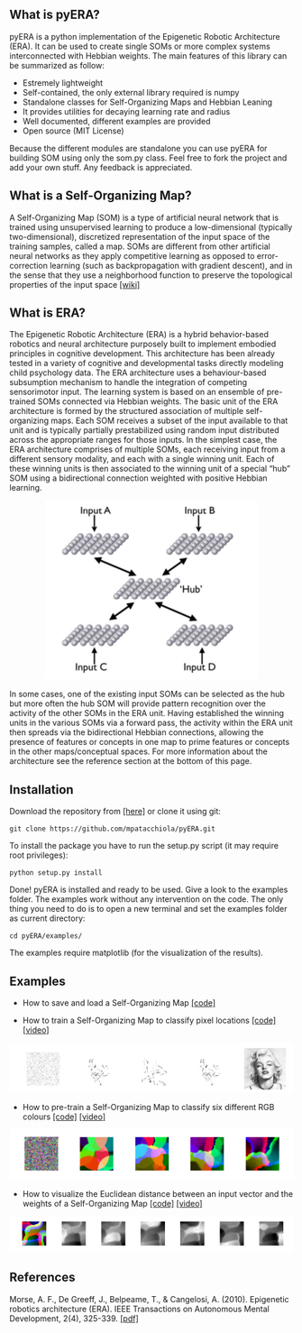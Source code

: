 
What is pyERA?
------------

pyERA is a python implementation of the Epigenetic Robotic Architecture (ERA). It can be used to create single SOMs or more complex systems interconnected with Hebbian weights. The main features of this library can be summarized as follow:

- Estremely lightweight
- Self-contained, the only external library required is numpy
- Standalone classes for Self-Organizing Maps and Hebbian Leaning
- It provides utilities for decaying learning rate and radius
- Well documented, different examples are provided
- Open source (MIT License)

Because the different modules are standalone you can use pyERA for building SOM using only the som.py class. Feel free to fork the project and add your own stuff. Any feedback is appreciated.

What is a Self-Organizing Map?
------------

A Self-Organizing Map (SOM) is a type of artificial neural network that is trained using unsupervised learning to produce a low-dimensional (typically two-dimensional), discretized representation of the input space of the training samples, called a map. SOMs are different from other artificial neural networks as they apply competitive learning as opposed to error-correction learning (such as backpropagation with gradient descent), and in the sense that they use a neighborhood function to preserve the topological properties of the input space [[wiki]](https://en.wikipedia.org/wiki/Self-organizing_map)


What is ERA?
------------
The Epigenetic Robotic Architecture (ERA) is a hybrid behavior-based robotics and neural architecture purposely built to implement embodied principles in cognitive development. This architecture has been already tested in a variety of cognitive and developmental tasks directly modeling child psychology data. The ERA architecture uses a behaviour-based subsumption mechanism to handle the integration of competing sensorimotor input. The learning system is based on an ensemble of pre-trained SOMs connected via Hebbian weights. The basic unit of the ERA architecture is formed by the
structured association of multiple self-organizing maps. Each SOM receives a subset of the input available to that unit and is typically partially prestabilized using random input distributed across the appropriate ranges for those inputs. In the simplest case, the ERA architecture comprises of multiple SOMs, each receiving input from a different sensory modality, and each with a single winning unit. Each of these winning units is then associated to the winning unit of a special “hub” SOM using a bidirectional connection weighted with positive Hebbian learning.

<p align="center">
<img src="doc/images/era_architecture.png">
</p>

In some cases, one of the existing input SOMs can be selected as the hub but more often the hub SOM will provide pattern recognition over the activity of the other SOMs in the ERA unit. Having established the winning units in the various SOMs via a forward pass, the activity within the ERA unit then spreads via the bidirectional Hebbian connections, allowing the presence of features or concepts in one map to prime features or concepts in the other maps/conceptual spaces. For more information about the architecture see the reference section at the bottom of this page.


Installation
------------

Download the repository from [[here]](https://github.com/mpatacchiola/pyERA/archive/master.zip) or clone it using git:

```shell
git clone https://github.com/mpatacchiola/pyERA.git
```

To install the package you have to run the setup.py script (it may require root privileges):

```shell
python setup.py install
```

Done! pyERA is installed and ready to be used. Give a look to the examples folder. The examples work without any intervention on the code. The only thing you need to do is to open a new terminal and set the examples folder as current directory:

```shell
cd pyERA/examples/
```

The examples require matplotlib (for the visualization of the results).

Examples
---------

- How to save and load a Self-Organizing Map [[code]](examples/ex_som_save_load.py)

- How to train a Self-Organizing Map to classify pixel locations [[code]](examples/ex_som_marilyn_monroe.py) [[video]](https://www.youtube.com/watch?v=ipH_Df2MbPI)

<p align="center">
<img src="doc/images/ex_som_marilyn_monroe.png">
</p>

- How to pre-train a Self-Organizing Map to classify six different RGB colours [[code]](examples/ex_som_colours.py) [[video]](https://www.youtube.com/watch?v=3UOnOpUeZwk)

<p align="center">
<img src="doc/images/ex_som_colours.png">
</p>

- How to visualize the Euclidean distance between an input vector and the weights of a Self-Organizing Map [[code]](examples/ex_som_activation.py) [[video]](https://www.youtube.com/watch?v=HYGxx-clLRo)

<p align="center">
<img src="doc/images/ex_som_activation.png">
</p>


References
-----------

Morse, A. F., De Greeff, J., Belpeame, T., & Cangelosi, A. (2010). Epigenetic robotics architecture (ERA). IEEE Transactions on Autonomous Mental Development, 2(4), 325-339. [[pdf]](doc/era_epigenetic_robotics_architecture_Morse_et_al_2010.pdf)



